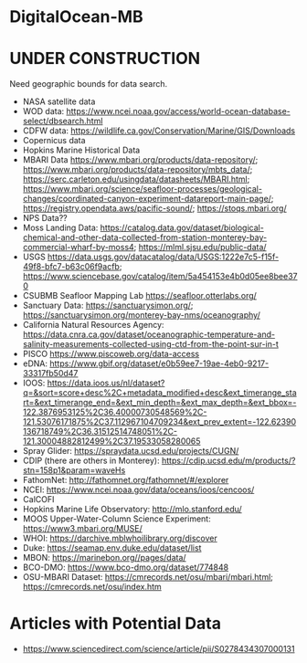 # DigitalOcean-MB

# UNDER CONSTRUCTION

Need geographic bounds for data search.

* NASA satellite data
* WOD data: https://www.ncei.noaa.gov/access/world-ocean-database-select/dbsearch.html
* CDFW data: https://wildlife.ca.gov/Conservation/Marine/GIS/Downloads
* Copernicus data
* Hopkins Marine Historical Data
* MBARI Data https://www.mbari.org/products/data-repository/; https://www.mbari.org/products/data-repository/mbts_data/; https://serc.carleton.edu/usingdata/datasheets/MBARI.html; https://www.mbari.org/science/seafloor-processes/geological-changes/coordinated-canyon-experiment-datareport-main-page/; https://registry.opendata.aws/pacific-sound/; https://stoqs.mbari.org/
* NPS Data??
* Moss Landing Data: https://catalog.data.gov/dataset/biological-chemical-and-other-data-collected-from-station-monterey-bay-commercial-wharf-by-moss4; https://mlml.sjsu.edu/public-data/
* USGS https://data.usgs.gov/datacatalog/data/USGS:1222e7c5-f15f-49f8-bfc7-b63c06f9acfb; https://www.sciencebase.gov/catalog/item/5a454153e4b0d05ee8bee370
* CSUBMB Seafloor Mapping Lab https://seafloor.otterlabs.org/
* Sanctuary Data: https://sanctuarysimon.org/; https://sanctuarysimon.org/monterey-bay-nms/oceanography/
* California Natural Resources Agency: https://data.cnra.ca.gov/dataset/oceanographic-temperature-and-salinity-measurements-collected-using-ctd-from-the-point-sur-in-t
* PISCO https://www.piscoweb.org/data-access
* eDNA: https://www.gbif.org/dataset/e0b59ee7-19ae-4eb0-9217-33317fb50d47
* IOOS: https://data.ioos.us/nl/dataset?q=&sort=score+desc%2C+metadata_modified+desc&ext_timerange_start=&ext_timerange_end=&ext_min_depth=&ext_max_depth=&ext_bbox=-122.3876953125%2C36.40000730548569%2C-121.53076171875%2C37.112967104709234&ext_prev_extent=-122.62390136718749%2C36.31512514748051%2C-121.30004882812499%2C37.19533058280065
* Spray Glider: https://spraydata.ucsd.edu/projects/CUGN/
* CDIP (there are others in Monterey): https://cdip.ucsd.edu/m/products/?stn=158p1&param=waveHs
* FathomNet: http://fathomnet.org/fathomnet/#/explorer
* NCEI: https://www.ncei.noaa.gov/data/oceans/ioos/cencoos/
* CalCOFI
* Hopkins Marine Life Observatory: http://mlo.stanford.edu/
* MOOS Upper-Water-Column Science Experiment: https://www3.mbari.org/MUSE/
* WHOI: https://darchive.mblwhoilibrary.org/discover
* Duke: https://seamap.env.duke.edu/dataset/list
* MBON: https://marinebon.org//pages/data/
* BCO-DMO: https://www.bco-dmo.org/dataset/774848
* OSU-MBARI Dataset: https://cmrecords.net/osu/mbari/mbari.html; https://cmrecords.net/osu/index.htm

# Articles with Potential Data
* https://www.sciencedirect.com/science/article/pii/S0278434307000131
